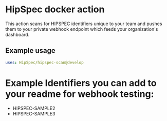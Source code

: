 # HipSpec docker action

This action scans for HIPSPEC identifiers unique to your team and pushes them to your private webhook endpoint which feeds your organization's dashboard.


## Example usage

```yaml
uses: HipSpec/hipspec-scan@develop
```


# Example Identifiers you can add to your readme for webhook testing:

- HIPSPEC-SAMPLE2
- HIPSPEC-SAMPLE3